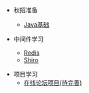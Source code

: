 
* 秋招准备

  * [Java基础](./docs/a-1Java基础巩固.md)
* 中间件学习

  * [Redis](./docs/b-1Redis.md)
  * [Shiro](./docs/b-2Shiro+Thymeleaf.md)


- 项目学习
  - [在线论坛项目(待完善)](./docs/c-1Forum_Practice在线论坛.md)

